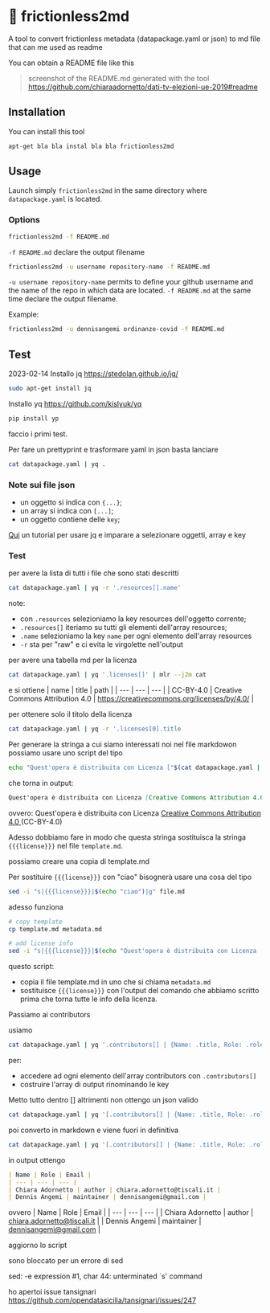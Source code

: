 # 🔧 frictionless2md
A tool to convert frictionless metadata (datapackage.yaml or json) to md file that can me used as readme

You can obtain a README file like this

> screenshot of the README.md generated with the tool https://github.com/chiaraadornetto/dati-tv-elezioni-ue-2019#readme

## Installation
You can install this tool
```bash
apt-get bla bla instal bla bla frictionless2md
```

## Usage

Launch simply `frictionless2md` in the same directory where `datapackage.yaml` is located.

### Options

```bash
frictionless2md -f README.md
```

`-f README.md` declare the output filename

```bash
frictionless2md -u username repository-name -f README.md
```

`-u username repository-name` permits to define your github username and the name of the repo in which data are located. `-f README.md` at the same time declare the output filename.

Example:
```bash
frictionless2md -u dennisangemi ordinanze-covid -f README.md
```

## Test
2023-02-14
Installo jq https://stedolan.github.io/jq/
```bash
sudo apt-get install jq
```

Installo yq https://github.com/kislyuk/yq
```bash
pip install yp
```

faccio i primi test.

Per fare un prettyprint e trasformare yaml in json basta lanciare

```bash
cat datapackage.yaml | yq .
```

### Note sui file json
- un oggetto si indica con `{...}`;
- un array si indica con `[...]`;
- un oggetto contiene delle `key`;

[Qui](https://earthly.dev/blog/jq-select/) un tutorial per usare jq e imparare a selezionare oggetti, array e key 

### Test
per avere la lista di tutti i file che sono stati descritti

```bash
cat datapackage.yaml | yq -r '.resources[].name'
```

note:
- con `.resources` selezioniamo la key resources dell'oggetto corrente;
- `.resources[]` iteriamo su tutti gli elementi dell'array resources;
- `.name` selezioniamo la key `name` per ogni elemento dell'array resources
- `-r` sta per "raw" e ci evita le virgolette nell'output

per avere una tabella md per la licenza

```bash
cat datapackage.yaml | yq '.licenses[]' | mlr --j2m cat
```

e si ottiene
| name | title | path |
| --- | --- | --- |
| CC-BY-4.0 | Creative Commons Attribution 4.0 | https://creativecommons.org/licenses/by/4.0/ |

per ottenere solo il titolo della licenza 
```bash
cat datapackage.yaml | yq -r '.licenses[0].title
```

Per generare la stringa a cui siamo interessati noi nel file markdowon possiamo usare uno script del tipo 
```bash
echo "Quest'opera è distribuita con Licenza ["$(cat datapackage.yaml | yq -r '.licenses[0].title') "]($(cat datapackage.yaml | yq -r '.licenses[0].path')) ("$(cat datapackage.yaml | yq -r '.licenses[0].name')")" > test.md
```

che torna in output:
```md
Quest'opera è distribuita con Licenza [Creative Commons Attribution 4.0 ](https://creativecommons.org/licenses/by/4.0/) (CC-BY-4.0)
```

ovvero:
Quest'opera è distribuita con Licenza [Creative Commons Attribution 4.0 ](https://creativecommons.org/licenses/by/4.0/) (CC-BY-4.0)

Adesso dobbiamo fare in modo che questa stringa sostituisca la stringa `{{{license}}}` nel file `template.md`.

possiamo creare una copia di template.md

Per sostituire `{{{license}}}` con "ciao" bisognerà usare una cosa del tipo

```bash
sed -i "s|{{{license}}}|$(echo "ciao")|g" file.md
```

adesso funziona 

```bash
# copy template
cp template.md metadata.md

# add license info
sed -i "s|{{{license}}}|$(echo "Quest'opera è distribuita con Licenza ["$(cat datapackage.yaml | yq -r '.licenses[0].title') "]($(cat datapackage.yaml | yq -r '.licenses[0].path')) ("$(cat datapackage.yaml | yq -r '.licenses[0].name')")")|g" metadata.md
```

questo script:
- copia il file template.md in uno che si chiama `metadata.md`
- sostituisce `{{{license}}}` con l'output del comando che abbiamo scritto prima che torna tutte le info della licenza.

Passiamo ai contributors

usiamo
```bash
cat datapackage.yaml | yq '.contributors[] | {Name: .title, Role: .role, Email: .email}'
```
per:
- accedere ad ogni elemento dell'array contributors con `.contributors[]`
- costruire l'array di output rinominando le key

Metto tutto dentro [] altrimenti non ottengo un json valido

```bash
cat datapackage.yaml | yq '[.contributors[] | {Name: .title, Role: .role, Email: .email}]'
```

poi converto in markdown e viene fuori in definitiva
```bash
cat datapackage.yaml | yq '[.contributors[] | {Name: .title, Role: .role, Email: .email}]' | mlr --j2m cat
```

in output ottengo 
```md
| Name | Role | Email |
| --- | --- | --- |
| Chiara Adornetto | author | chiara.adornetto@tiscali.it |
| Dennis Angemi | maintainer | dennisangemi@gmail.com |
```

ovvero
| Name | Role | Email |
| --- | --- | --- |
| Chiara Adornetto | author | chiara.adornetto@tiscali.it |
| Dennis Angemi | maintainer | dennisangemi@gmail.com |

aggiorno lo script 

sono bloccato per un errore di sed

sed: -e expression #1, char 44: unterminated `s' command

ho apertoi issue tansignari https://github.com/opendatasicilia/tansignari/issues/247